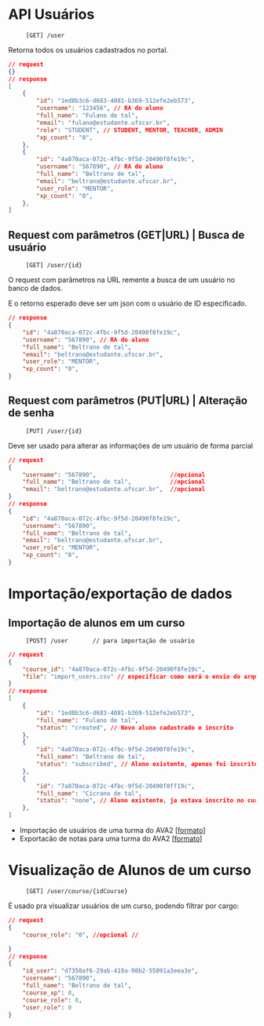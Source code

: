 # API Usuários

         [GET] /user  

Retorna todos os usuários cadastrados no portal.

```json
// request
{}
// response
[
    {
        "id": "1ed8b3c6-d683-4081-b369-512efe2eb573",
        "username": "123456", // RA do aluno
        "full_name": "Fulano de tal",
        "email": "fulano@estudante.ufscar.br",
        "role": "STUDENT", // STUDENT, MENTOR, TEACHER, ADMIN
        "xp_count": "0",
    },
    {
        "id": "4a870aca-072c-4fbc-9f5d-20490f8fe19c",
        "username": "567890", // RA do aluno
        "full_name": "Beltrano de tal",
        "email": "beltrano@estudante.ufscar.br",
        "user_role": "MENTOR",
        "xp_count": "0",
    },
]
```

## Request com parâmetros (GET|URL) | Busca de usuário

         [GET] /user/{id}  

O request com parâmetros na URL remente a busca de um usuário no banco de dados. 

E o retorno esperado deve ser um json com o usuário de ID especificado.

```json
// response
{
    "id": "4a870aca-072c-4fbc-9f5d-20490f8fe19c",
    "username": "567890", // RA do aluno
    "full_name": "Beltrano de tal",
    "email": "beltrano@estudante.ufscar.br",
    "user_role": "MENTOR",
    "xp_count": "0",
}
```

## Request com parâmetros (PUT|URL) | Alteração de senha
         [PUT] /user/{id}  
Deve ser usado para alterar as informações de um usuário de forma parcial 
```json
// request
{
    "username": "567890",                     //opcional
    "full_name": "Beltrano de tal",           //opcional
    "email": "beltrano@estudante.ufscar.br",  //opcional
}
// response
{
    "id": "4a870aca-072c-4fbc-9f5d-20490f8fe19c",
    "username": "567890",
    "full_name": "Beltrano de tal",
    "email": "beltrano@estudante.ufscar.br",
    "user_role": "MENTOR",
    "xp_count": "0",
}
```

# Importação/exportação de dados

## Importação de alunos em um curso

         [POST] /user       // para importação de usuário

```json
// request
{
    "course_id": "4a870aca-072c-4fbc-9f5d-20490f8fe19c",
    "file": "import_users.csv" // especificar como será o envio do arquivo (ver formato a seguir)
} 
// response
[
    {
        "id": "1ed8b3c6-d683-4081-b369-512efe2eb573",
        "full_name": "Fulano de tal",
        "status": "created", // Novo aluno cadastrado e inscrito
    },
    {
        "id": "4a870aca-072c-4fbc-9f5d-20490f8fe19c",
        "full_name": "Beltrano de tal",
        "status": "subscribed", // Aluno existente, apenas foi inscrito
    },
    {
        "id": "7a870aca-072c-4fbc-9f5d-20490f8ff19c",
        "full_name": "Cicrano de tal",
        "status": "none", // Aluno existente, ja estava inscrito no curso
    },
]
```

- Importação de usuários de uma turma do AVA2 [[formato](import_users.csv)]
- Exportacão de notas para uma turma do AVA2 [[formato](export_grades.csv)]

# Visualização de Alunos de um curso
         [GET] /user/course/{idCourse}  

É usado pra visualizar usuários de um curso, podendo filtrar por cargo: 
```json
// request
{
    "course_role": "0", //opcional //

}
// response
{
    "id_user": "d7350af6-29ab-419a-98b2-55091a3eea3e",
    "username": "567890", 
    "full_name": "Beltrano de tal",
    "course_xp": 0,
    "course_role": 0,
    "user_role": 0
}
```